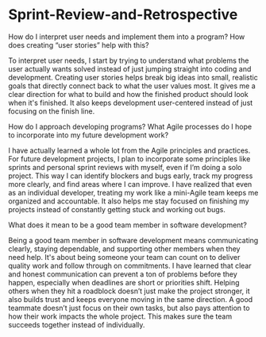 # Sprint-Review-and-Retrospective
How do I interpret user needs and implement them into a program? How does creating “user stories” help with this? 

To interpret user needs, I start by trying to understand what problems the user actually wants solved instead of just jumping straight into coding and development. Creating user stories helps break big ideas into small, realistic goals that directly connect back to what the user values most. It gives me a clear direction for what to build and how the finished product should look when it's finished. It also keeps development user-centered instead of just focusing on the finish line. 


How do I approach developing programs? What Agile processes do I hope to incorporate into my future development work? 

I have actually learned a whole lot from the Agile principles and practices. For future development projects, I plan to incorporate some principles like sprints and personal sprint reviews with myself, even if I’m doing a solo project. This way I can identify blockers and bugs early, track my progress more clearly, and find areas where I can improve. I have realized that even as an individual developer, treating my work like a mini-Agile team keeps me organized and accountable. It also helps me stay focused on finishing my projects instead of constantly getting stuck and working out bugs. 


What does it mean to be a good team member in software development? 

Being a good team member in software development means communicating clearly, staying dependable, and supporting other members when they need help. It's about being someone your team can count on to deliver quality work and follow through on commitments. I have learned that clear and honest communication can prevent a ton of problems before they happen, especially when deadlines are short or priorities shift. Helping others when they hit a roadblock doesn’t just make the project stronger, it also builds trust and keeps everyone moving in the same direction. A good teammate doesn’t just focus on their own tasks, but also pays attention to how their work impacts the whole project. This makes sure the team succeeds together instead of individually. 
